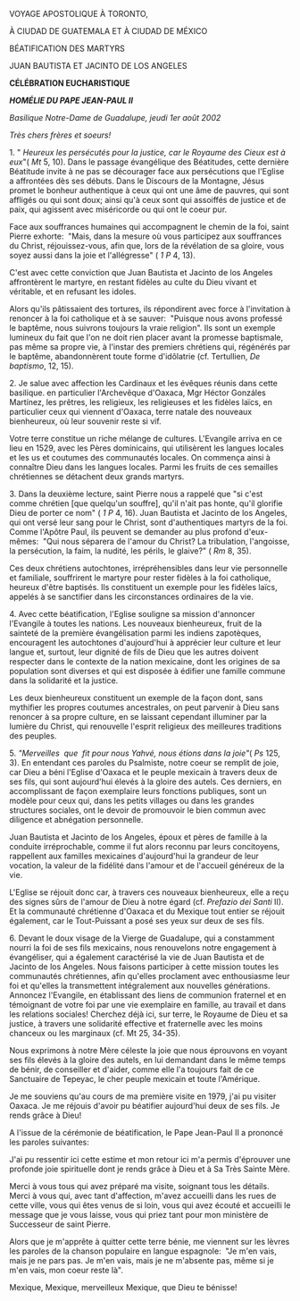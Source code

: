 VOYAGE APOSTOLIQUE À TORONTO,

À CIUDAD DE GUATEMALA ET À CIUDAD DE MÉXICO

BÉATIFICATION DES MARTYRS

JUAN BAUTISTA ET JACINTO DE LOS ANGELES

**CÉLÉBRATION EUCHARISTIQUE**

***HOMÉLIE DU PAPE JEAN-PAUL II***

*Basilique Notre-Dame de Guadalupe, jeudi 1er août 2002*

*Très chers frères et soeurs!*

1\. " *Heureux les persécutés pour la justice, car le Royaume des Cieux est à eux*"( *Mt* 5, 10). Dans le passage évangélique des Béatitudes, cette dernière Béatitude invite à ne pas se décourager face aux persécutions que l'Eglise a affrontées dès ses débuts. Dans le Discours de la Montagne, Jésus promet le bonheur authentique à ceux qui ont une âme de pauvres, qui sont affligés ou qui sont doux; ainsi qu'à ceux sont qui assoiffés de justice et de paix, qui agissent avec miséricorde ou qui ont le coeur pur.

Face aux souffrances humaines qui accompagnent le chemin de la foi, saint Pierre exhorte:  "Mais, dans la mesure où vous participez aux souffrances du Christ, réjouissez-vous, afin que, lors de la révélation de sa gloire, vous soyez aussi dans la joie et l'allégresse" ( *1 P* 4, 13).

C'est avec cette conviction que Juan Bautista et Jacinto de los Angeles affrontèrent le martyre, en restant fidèles au culte du Dieu vivant et véritable, et en refusant les idoles.

Alors qu'ils pâtissaient des tortures, ils répondirent avec force à l'invitation à renoncer à la foi catholique et à se sauver:  "Puisque nous avons professé le baptême, nous suivrons toujours la vraie religion". Ils sont un exemple lumineux du fait que l'on ne doit rien placer avant la promesse baptismale, pas même sa propre vie, à l'instar des premiers chrétiens qui, régénérés par le baptême, abandonnèrent toute forme d'idôlatrie (cf. Tertullien, *De baptismo*, 12, 15).

2. Je salue avec affection les Cardinaux et les évêques réunis dans cette basilique. en particulier l'Archevêque d'Oaxaca, Mgr Héctor Gonzáles Martínez, les prêtres, les religieux, les religieuses et les fidèles laïcs, en particulier ceux qui viennent d'Oaxaca, terre natale des nouveaux bienheureux, où leur souvenir reste si vif.

Votre terre constitue un riche mélange de cultures. L'Evangile arriva en ce lieu en 1529, avec les Pères dominicains, qui utilisèrent les langues locales et les us et coutumes des communautés locales. On commença ainsi à connaître Dieu dans les langues locales. Parmi les fruits de ces semailles chrétiennes se détachent deux grands martyrs.

3. Dans la deuxième lecture, saint Pierre nous a rappelé que "si c'est comme chrétien \[que quelqu'un souffre\], qu'il n'ait pas honte, qu'il glorifie Dieu de porter ce nom" ( *1 P* 4, 16). Juan Bautista et Jacinto de los Angeles, qui ont versé leur sang pour le Christ, sont d'authentiques martyrs de la foi. Comme l'Apôtre Paul, ils peuvent se demander au plus profond d'eux-mêmes:  "Qui nous séparera de l'amour du Christ? La tribulation, l'angoisse, la persécution, la faim, la nudité, les périls, le glaive?" ( *Rm* 8, 35).

Ces deux chrétiens autochtones, irrépréhensibles dans leur vie personnelle et familiale, souffrirent le martyre pour rester fidèles à la foi catholique, heureux d'être baptisés. Ils constituent un exemple pour les fidèles laïcs, appelés à se sanctifier dans les circonstances ordinaires de la vie.

4. Avec cette béatification, l'Eglise souligne sa mission d'annoncer l'Evangile à toutes les nations. Les nouveaux bienheureux, fruit de la sainteté de la première évangélisation parmi les indiens zapotèques, encouragent les autochtones d'aujourd'hui à apprécier leur culture et leur langue et, surtout, leur dignité de fils de Dieu que les autres doivent respecter dans le contexte de la nation mexicaine, dont les origines de sa population sont diverses et qui est disposée à édifier une famille commune dans la solidarité et la justice.

Les deux bienheureux constituent un exemple de la façon dont, sans mythifier les propres coutumes ancestrales, on peut parvenir à Dieu sans renoncer à sa propre culture, en se laissant cependant illuminer par la lumière du Christ, qui renouvelle l'esprit religieux des meilleures traditions des peuples.

5. *"Merveilles  que  fit pour nous Yahvé, nous étions dans la joie"*( *Ps* 125, 3). En entendant ces paroles du Psalmiste, notre coeur se remplit de joie, car Dieu a béni l'Eglise d'Oaxaca et le peuple mexicain à travers deux de ses fils, qui sont aujourd'hui élevés à la gloire des autels. Ces derniers, en accomplissant de façon exemplaire leurs fonctions publiques, sont un modèle pour ceux qui, dans les petits villages ou dans les grandes structures sociales, ont le devoir de promouvoir le bien commun avec diligence et abnégation personnelle.

Juan Bautista et Jacinto de los Angeles, époux et pères de famille à la conduite irréprochable, comme il fut alors reconnu par leurs concitoyens, rappellent aux familles mexicaines d'aujourd'hui la grandeur de leur vocation, la valeur de la fidélité dans l'amour et de l'accueil généreux de la vie.

L'Eglise se réjouit donc car, à travers ces nouveaux bienheureux, elle a reçu des signes sûrs de l'amour de Dieu à notre égard (cf. *Prefazio dei Santi* II). Et la communauté chrétienne d'Oaxaca et du Mexique tout entier se réjouit également, car le Tout-Puissant a posé ses yeux sur deux de ses fils.

6. Devant le doux visage de la Vierge de Guadalupe, qui a constamment nourri la foi de ses fils mexicains, nous renouvelons notre engagement à évangéliser, qui a également caractérisé la vie de Juan Bautista et de Jacinto de los Angeles. Nous faisons participer à cette mission toutes les communautés chrétiennes, afin qu'elles proclament avec enthousiasme leur foi et qu'elles la transmettent intégralement aux nouvelles générations. Annoncez l'Evangile, en établissant des liens de communion fraternel et en témoignant de votre foi par une vie exemplaire en famille, au travail et dans les relations sociales! Cherchez déjà ici, sur terre, le Royaume de Dieu et sa justice, à travers une solidarité effective et fraternelle avec les moins chanceux ou les marginaux (cf. Mt 25, 34-35).

Nous exprimons à notre Mère céleste la joie que nous éprouvons en voyant ses fils élevés à la gloire des autels, en lui demandant dans le même temps de bénir, de conseiller et d'aider, comme elle l'a toujours fait de ce Sanctuaire de Tepeyac, le cher peuple mexicain et toute l'Amérique.

Je me souviens qu'au cours de ma première visite en 1979, j'ai pu visiter Oaxaca. Je me réjouis d'avoir pu béatifier aujourd'hui deux de ses fils. Je rends grâce à Dieu!

A l'issue de la cérémonie de béatification, le Pape Jean-Paul II a prononcé les paroles suivantes:

J'ai pu ressentir ici cette estime et mon retour ici m'a permis d'éprouver une profonde joie spirituelle dont je rends grâce à Dieu et à Sa Très Sainte Mère.

Merci à vous tous qui avez préparé ma visite, soignant tous les détails. Merci à vous qui, avec tant d'affection, m'avez accueilli dans les rues de cette ville, vous qui êtes venus de si loin, vous qui avez écouté et accueilli le message que je vous laisse, vous qui priez tant pour mon ministère de Successeur de saint Pierre.

Alors que je m'apprête à quitter cette terre bénie, me viennent sur les lèvres les paroles de la chanson populaire en langue espagnole:  "Je m'en vais, mais je ne pars pas. Je m'en vais, mais je ne m'absente pas, même si je m'en vais, mon coeur reste là".

Mexique, Mexique, merveilleux Mexique, que Dieu te bénisse!